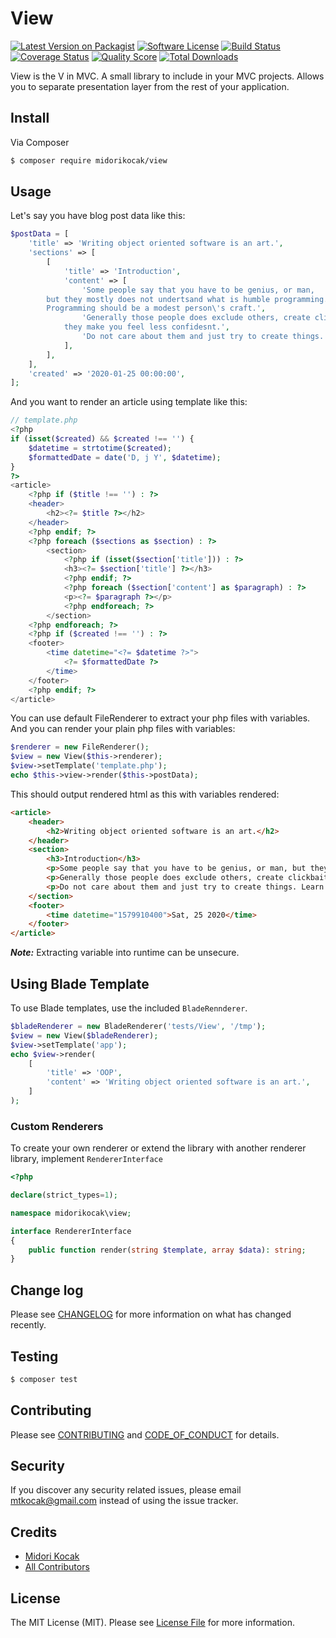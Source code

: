 # View

[![Latest Version on Packagist][ico-version]][link-packagist]
[![Software License][ico-license]](LICENSE.md)
[![Build Status][ico-travis]][link-travis]
[![Coverage Status][ico-scrutinizer]][link-scrutinizer]
[![Quality Score][ico-code-quality]][link-code-quality]
[![Total Downloads][ico-downloads]][link-downloads]

View is the V in MVC. A small library to include in your MVC projects. 
Allows you to separate presentation layer from the rest of your application.

## Install

Via Composer

``` bash
$ composer require midorikocak/view
```

## Usage

Let's say you have blog post data like this:

```php
$postData = [
    'title' => 'Writing object oriented software is an art.',
    'sections' => [
        [
            'title' => 'Introduction',
            'content' => [
                'Some people say that you have to be genius, or man,
        but they mostly does not undertsand what is humble programming.
        Programming should be a modest person\'s craft.',
                'Generally those people does exclude others, create clickbait articles,
            they make you feel less confidesnt.',
                'Do not care about them and just try to create things. Learn. Be hungry.',
            ],
        ],
    ],
    'created' => '2020-01-25 00:00:00',
];
```

And you want to render an article using template like this:

```php
// template.php
<?php
if (isset($created) && $created !== '') {
    $datetime = strtotime($created);
    $formattedDate = date('D, j Y', $datetime);
}
?>
<article>
    <?php if ($title !== '') : ?>
    <header>
        <h2><?= $title ?></h2>
    </header>
    <?php endif; ?>
    <?php foreach ($sections as $section) : ?>
        <section>
            <?php if (isset($section['title'])) : ?>
            <h3><?= $section['title'] ?></h3>
            <?php endif; ?>
            <?php foreach ($section['content'] as $paragraph) : ?>
            <p><?= $paragraph ?></p>
            <?php endforeach; ?>
        </section>
    <?php endforeach; ?>
    <?php if ($created !== '') : ?>
    <footer>
        <time datetime="<?= $datetime ?>">
            <?= $formattedDate ?>
        </time>
    </footer>
    <?php endif; ?>
</article>
```

You can use default FileRenderer to extract your php files with variables. 
And you can render your plain php files with variables:

```php
$renderer = new FileRenderer();
$view = new View($this->renderer);
$view->setTemplate('template.php');
echo $this->view->render($this->postData);
```
This should output rendered html as this with variables rendered:

```html
<article>
    <header>
        <h2>Writing object oriented software is an art.</h2>
    </header>
    <section>
        <h3>Introduction</h3>
        <p>Some people say that you have to be genius, or man, but they mostly does not undertsand what is humble programming. Programming should be a modest person's craft.</p>
        <p>Generally those people does exclude others, create clickbait articles, they make you feel less confidesnt.</p>
        <p>Do not care about them and just try to create things. Learn. Be hungry.</p>
    </section>
    <footer>
        <time datetime="1579910400">Sat, 25 2020</time>
    </footer>
</article>
```

***Note:*** Extracting variable into runtime can be unsecure.

## Using Blade Template

To use Blade templates, use the included `BladeRennderer`.

```php
$bladeRenderer = new BladeRenderer('tests/View', '/tmp');
$view = new View($bladeRenderer);
$view->setTemplate('app');
echo $view->render(
    [
        'title' => 'OOP',
        'content' => 'Writing object oriented software is an art.',
    ]
);
```

### Custom Renderers

To create your own renderer or extend the library with another renderer library, implement `RendererInterface`

```php
<?php

declare(strict_types=1);

namespace midorikocak\view;

interface RendererInterface
{
    public function render(string $template, array $data): string;
}
```

## Change log

Please see [CHANGELOG](CHANGELOG.md) for more information on what has changed recently.

## Testing

``` bash
$ composer test
```

## Contributing

Please see [CONTRIBUTING](CONTRIBUTING.md) and [CODE_OF_CONDUCT](CODE_OF_CONDUCT.md) for details.

## Security

If you discover any security related issues, please email mtkocak@gmail.com instead of using the issue tracker.

## Credits

- [Midori Kocak][link-author]
- [All Contributors][link-contributors]

## License

The MIT License (MIT). Please see [License File](LICENSE.md) for more information.

[ico-version]: https://img.shields.io/packagist/v/midorikocak/view.svg?style=flat-square
[ico-license]: https://img.shields.io/badge/license-MIT-brightgreen.svg?style=flat-square
[ico-travis]: https://img.shields.io/travis/midorikocak/view/master.svg?style=flat-square
[ico-scrutinizer]: https://img.shields.io/scrutinizer/coverage/g/midorikocak/view.svg?style=flat-square
[ico-code-quality]: https://img.shields.io/scrutinizer/g/midorikocak/view.svg?style=flat-square
[ico-downloads]: https://img.shields.io/packagist/dt/midorikocak/view.svg?style=flat-square

[link-packagist]: https://packagist.org/packages/midorikocak/view
[link-travis]: https://travis-ci.org/midorikocak/view
[link-scrutinizer]: https://scrutinizer-ci.com/g/midorikocak/view/code-structure
[link-code-quality]: https://scrutinizer-ci.com/g/midorikocak/view
[link-downloads]: https://packagist.org/packages/midorikocak/view
[link-author]: https://github.com/midorikocak
[link-contributors]: ../../contributors
